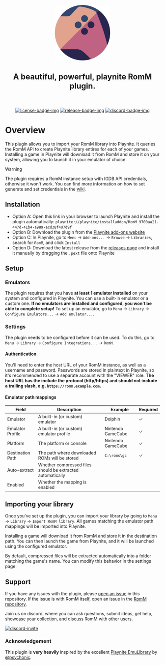 <!-- trunk-ignore-all(markdownlint/MD033) -->
<!-- trunk-ignore(markdownlint/MD041) -->
<div align="center">

  <img src=".github/resources/isotipo.png" height="180px" width="auto" alt="romm-muos logo">
    <h3 style="font-size: 25px;">
    A beautiful, powerful, playnite RomM plugin.
  </h3>

<br>

[![license-badge-img]][license-badge]
[![release-badge-img]][release-badge]
[![discord-badge-img]][discord-badge]

<!-- [![wiki-badge-img]][wiki] -->

  </div>
</div>

# Overview

This plugin allows you to import your RomM library into Playnite. It queries the RomM API to create Playnite library entires for each of your games. Installing a game in Playnite will download it from RomM and store it on your system, allowing you to launch it in your emulator of choice.

> [!WARNING]
> The plugin requires a RomM instance setup with IGDB API credentials, otherwise it won't work. You can find more information on how to set generate and set credentials in the [wiki](https://github.com/rommapp/romm/wiki/Generate-API-Keys#igdb).


## Installation

- Option A: Open this link in your browser to launch Playnite and install the plugin automatically: `playnite://playnite/installaddon/RomM_9700aa21-447d-41b4-a989-acd38f407d9f`
- Option B: Download the plugin from the [Playnite add-ons website](https://playnite.link/addons.html#RomM_9700aa21-447d-41b4-a989-acd38f407d9f)
- Option C: In Playnite, go to `Menu` -> `Add-ons...` -> `Browse` -> `Libraries`, search for `RomM`, and click `Install`
- Option D: Download the latest release from the [releases page](https://github.com/rommapp/playnite-plugin/releases/latest) and install it manually by dragging the `.pext` file onto Playnite 

## Setup

### Emulators

The plugin requires that you have **at least 1 emulator installed** on your system and configured in Playnite. You can use a built-in emulator or a custom one. **If no emulators are installed and configured, you won't be able to complete setup!** To set up an emulator, go to `Menu` -> `Library` -> `Configure Emulators...` -> `Add emulator...`.

### Settings

The plugin needs to be configured before it can be used. To do this, go to `Menu` -> `Library` -> `Configure Integrations...` -> `RomM`.

#### Authentication

You'll need to enter the host URL of your RomM instance, as well as a username and password. Passwords are stored in plaintext in Playnite, so it's recommended to use a separate account with the "VIEWER" role. **The host URL has the include the protocol (http/https) and should not include a trailing slash, e.g. `https://romm.example.com`.**

#### Emulator path mappings

| Field | Description | Example | Required |
|---|----|----|----|
| Emulator | A built-in (or custom) emulator | Dolphin | ✓ |
| Emulator Profile | A built-in (or custom) emulator profile | Nintendo GameCube | ✓ |
| Platform | The platform or console | Nintendo GameCube | ✓ |
| Destination Path | The path where downloaded ROMs will be stored | `C:\roms\gc` | ✓ |
| Auto-extract | Whether compressed files should be extracted automatically |  |  |
| Enabled | Whether the mapping is enabled |  |  |

## Importing your library

Once you've set up the plugin, you can import your library by going to `Menu` -> `Library` -> `Import RomM library`. All games matching the emulator path mappings will be imported into Playnite.

Installing a game will download it from RomM and store it in the destination path. You can then launch the game from Playnite, and it will be launched using the configured emulator.

By default, compressed files will be extracted automatically into a folder matching the game's name. You can modify this behavior in the settings page.

## Support

If you have any issues with the plugin, please [open an issue](https://github.com/rommapp/playnite-plugin/issues/new) in this repository. If the issue is with RomM itself, open an issue in the [RomM repository](https://github.com/rommapp/romm/issues/new/choose).

Join us on discord, where you can ask questions, submit ideas, get help, showcase your collection, and discuss RomM with other users.

[![discord-invite]][discord-invite-url]

### Acknowledgement

This plugin is **very heavily** inspired by the excellent [Playnite EmuLibrary](https://github.com/psychonic/Playnite-EmuLibrary) by [@psychonic](https://github.com/psychonic).

<!-- Badges -->

[license-badge-img]: https://img.shields.io/github/license/rommapp/playnite-plugin?style=for-the-badge&color=a32d2a&kill_cache=2
[license-badge]: LICENSE
[release-badge-img]: https://img.shields.io/github/v/release/rommapp/playnite-plugin?style=for-the-badge&kill_cache=2
[release-badge]: https://github.com/rommapp/playnite-plugin/releases
[discord-badge-img]: https://img.shields.io/badge/discord-7289da?style=for-the-badge
[discord-badge]: https://discord.gg/P5HtHnhUDH

<!-- Links -->

[discord-invite]: https://invidget.switchblade.xyz/P5HtHnhUDH
[discord-invite-url]: https://discord.gg/P5HtHnhUDH
